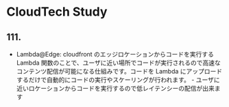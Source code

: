 # CloudTech Study

## 111.

- Lambda@Edge: cloudfront のエッジロケーションからコードを実行する Lambda 関数のことで、ユーザに近い場所でコードが実行されるので高速なコンテンツ配信が可能になる仕組みです。コードを Lambda にアップロードするだけで自動的にコードの実行やスケーリングが行われます。 - ユーザに近いロケーションからコードを実行するので低レイテンシーの配信が出来ます
